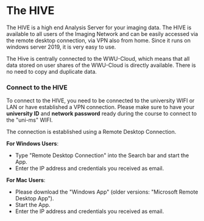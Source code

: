 # The HIVE

The HIVE is a high end Analysis Server for your imaging data. The HIVE is available to all users
 of the Imaging Network and can be easily accessed via the remote desktop connection, via VPN 
 also from home. Since it runs on windows server 2019, it is very easy to use.

The Hive is centrally connected to the WWU-Cloud, which means that all data stored on user shares 
of the WWU-Cloud is directly available. There is no need to copy and duplicate data.

### Connect to the HIVE

To connect to the HIVE, you need to be connected to the university WIFI or LAN or have established a VPN connection.
Please make sure to have your **university ID** and **network password** ready during the course to connect to the "uni-ms" WIFI.

The connection is established using a Remote Desktop Connection.

**For Windows Users**:

- Type "Remote Desktop Connection" into the Search bar and start the App.
- Enter the IP address and credentials you received as email.

**For Mac Users**:

- Please download the "Windows App" (older versions: "Microsoft Remote Desktop App").
- Start the App.
- Enter the IP address and credentials you received as email.
